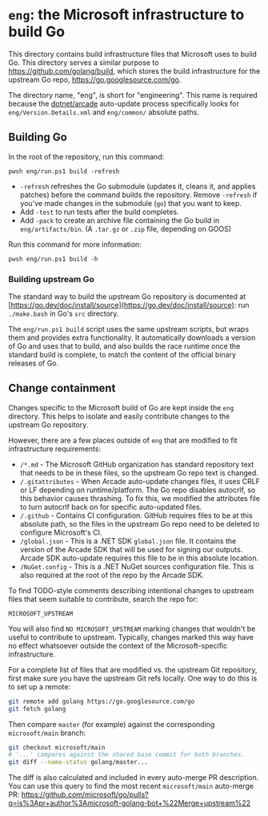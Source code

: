 # `eng`: the Microsoft infrastructure to build Go

This directory contains build infrastructure files that Microsoft uses to build
Go. This directory serves a similar purpose to https://github.com/golang/build,
which stores the build infrastructure for the upstream Go repo,
https://go.googlesource.com/go.

The directory name, "eng", is short for "engineering". This name is required
because the [dotnet/arcade](https://github.com/dotnet/arcade) auto-update
process specifically looks for `eng/Version.Details.xml` and `eng/common/`
absolute paths.

## Building Go

In the root of the repository, run this command:

```pwsh
pwsh eng/run.ps1 build -refresh
```

* `-refresh` refreshes the Go submodule (updates it, cleans it, and applies
  patches) before the command builds the repository. Remove `-refresh` if you've
  made changes in the submodule (`go`) that you want to keep.
* Add `-test` to run tests after the build completes.
* Add `-pack` to create an archive file containing the Go build in
  `eng/artifacts/bin`. (A `.tar.gz` or `.zip` file, depending on GOOS)

Run this command for more information:

```
pwsh eng/run.ps1 build -h
```

### Building upstream Go
The standard way to build the upstream Go repository is documented at
[https://go.dev/doc/install/source](https://go.dev/doc/install/source): run
`./make.bash` in Go's `src` directory.

The `eng/run.ps1 build` script uses the same upstream scripts, but wraps them
and provides extra functionality. It automatically downloads a version of Go and
uses that to build, and also builds the race runtime once the standard build is
complete, to match the content of the official binary releases of Go.

## Change containment

Changes specific to the Microsoft build of Go are kept inside the `eng`
directory. This helps to isolate and easily contribute changes to the upstream
Go repository.

However, there are a few places outside of `eng` that are modified to fit
infrastructure requirements:

* `/*.md` - The Microsoft GitHub organization has standard repository text that
  needs to be in these files, so the upstream Go repo text is changed.
* `/.gitattributes` - When Arcade auto-update changes files, it uses CRLF or LF
  depending on runtime/platform. The Go repo disables autocrlf, so this behavior
  causes thrashing. To fix this, we modified the attributes file to turn
  autocrlf back on for specific auto-updated files.
* `/.github` - Contains CI configuration. GitHub requires files to be at this
  absolute path, so the files in the upstream Go repo need to be deleted to
  configure Microsoft's CI.
* `/global.json` - This is a .NET SDK `global.json` file. It contains the
  version of the Arcade SDK that will be used for signing our outputs. Arcade
  SDK auto-update requires this file to be in this absolute location.
* `/NuGet.config` - This is a .NET NuGet sources configuration file. This is
  also required at the root of the repo by the Arcade SDK.

To find TODO-style comments describing intentional changes to upstream files
that seem suitable to contribute, search the repo for:

```
MICROSOFT_UPSTREAM
```

You will also find `NO MICROSOFT_UPSTREAM` marking changes that wouldn't be
useful to contribute to upstream. Typically, changes marked this way have no
effect whatsoever outside the context of the Microsoft-specific infrastructure.

For a complete list of files that are modified vs. the upstream Git repository,
first make sure you have the upstream Git refs locally. One way to do this is to
set up a remote:

```sh
git remote add golang https://go.googlesource.com/go
git fetch golang
```

Then compare `master` (for example) against the corresponding `microsoft/main`
branch:

```sh
git checkout microsoft/main
# '...' compares against the shared base commit for both branches.
git diff --name-status golang/master...
```

The diff is also calculated and included in every auto-merge PR description. You
can use this query to find the most recent `microsoft/main` auto-merge PR:
<https://github.com/microsoft/go/pulls?q=is%3Apr+author%3Amicrosoft-golang-bot+%22Merge+upstream%22>
